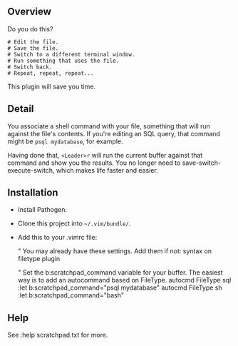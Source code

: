 Overview
----

Do you do this?

	# Edit the file.
	# Save the file.
	# Switch to a different terminal window.
	# Run something that uses the file.
	# Switch back.
	# Repeat, repeat, repeat...

This plugin will save you time.

Detail
----

You associate a shell command with your file, something that will run against
the file's contents. If you're editing an SQL query, that command might be
`psql mydatabase`, for example.

Having done that, `<Leader>r` will run the current buffer against that
command and show you the results. You no longer need to
save-switch-execute-switch, which makes life faster and easier.

Installation
----

* Install Pathogen.
* Clone this project into `~/.vim/bundle/`.
* Add this to your .vimrc file:

	" You may already have these settings. Add them if not:
	syntax on
	filetype plugin
	
	" Set the b:scratchpad_command variable for your buffer. The easiest way is to add an autocommand based on FileType.
	autocmd FileType sql			:let b:scratchpad_command="psql mydatabase"
	autocmd FileType sh				:let b:scratchpad_command="bash"

Help
---

See :help scratchpad.txt for more.
